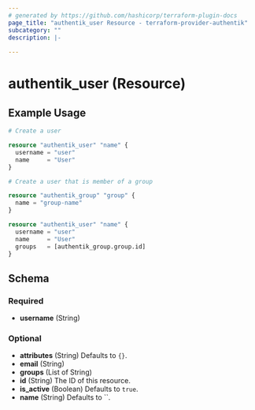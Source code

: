 ```yaml
---
# generated by https://github.com/hashicorp/terraform-plugin-docs
page_title: "authentik_user Resource - terraform-provider-authentik"
subcategory: ""
description: |-
  
---
```


# authentik_user (Resource)



## Example Usage

```terraform
# Create a user

resource "authentik_user" "name" {
  username = "user"
  name     = "User"
}

# Create a user that is member of a group

resource "authentik_group" "group" {
  name = "group-name"
}

resource "authentik_user" "name" {
  username = "user"
  name     = "User"
  groups   = [authentik_group.group.id]
}
```

<!-- schema generated by tfplugindocs -->
## Schema

### Required

- **username** (String)

### Optional

- **attributes** (String) Defaults to `{}`.
- **email** (String)
- **groups** (List of String)
- **id** (String) The ID of this resource.
- **is_active** (Boolean) Defaults to `true`.
- **name** (String) Defaults to ``.


